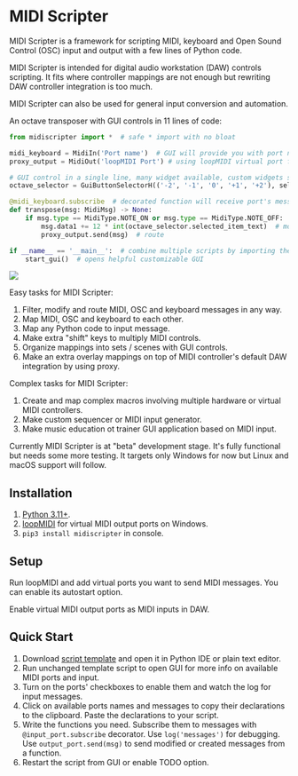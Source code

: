 # MIDI Scripter

MIDI Scripter is a framework for scripting MIDI, keyboard and Open Sound Control (OSC) input and output with a few lines of Python code.

MIDI Scripter is intended for digital audio workstation (DAW) controls scripting. It fits where controller mappings are not enough but rewriting DAW controller integration is too much. 

MIDI Scripter can also be used for general input conversion and automation.

An octave transposer with GUI controls in 11 lines of code:

``` python
from midiscripter import *  # safe * import with no bloat

midi_keyboard = MidiIn('Port name')  # GUI will provide you with port names
proxy_output = MidiOut('loopMIDI Port') # using loopMIDI virtual port for output

# GUI control in a single line, many widget available, custom widgets supported
octave_selector = GuiButtonSelectorH(('-2', '-1', '0', '+1', '+2'), select='0')

@midi_keyboard.subscribe  # decorated function will receive port's messages
def transpose(msg: MidiMsg) -> None:
	if msg.type == MidiType.NOTE_ON or msg.type == MidiType.NOTE_OFF:  # filter
		msg.data1 += 12 * int(octave_selector.selected_item_text)  # modify
		proxy_output.send(msg)  # route

if __name__ == '__main__':  # combine multiple scripts by importing them
	start_gui()  # opens helpful customizable GUI
```

![](/examples/octave_transposer/screenshot.png)

Easy tasks for MIDI Scripter:  
1. Filter, modify and route MIDI, OSC and keyboard messages in any way.  
2. Map MIDI, OSC and keyboard to each other.  
3. Map any Python code to input message.  
4. Make extra "shift" keys to multiply MIDI controls.  
5. Organize mappings into sets / scenes with GUI controls.  
6. Make an extra overlay mappings on top of MIDI controller's default DAW integration by using proxy.  

Complex tasks for MIDI Scripter:
1. Create and map complex macros involving multiple hardware or virtual MIDI controllers.
2. Make custom sequencer or MIDI input generator.
3. Make music education ot trainer GUI application based on MIDI input.

Currently MIDI Scripter is at "beta" development stage. It's fully functional but needs some more testing. It targets only Windows for now but Linux and macOS support will follow.

## Installation
1. [Python 3.11+](https://www.python.org/downloads/).
2. [loopMIDI](https://www.tobias-erichsen.de/software/loopmidi.html) for virtual MIDI output ports on Windows.
3. `pip3 install midiscripter` in console.

## Setup
Run loopMIDI and add virtual ports you want to send MIDI messages. You can enable its autostart option.

Enable virtual MIDI output ports as MIDI inputs in DAW. 

## Quick Start
1. Download [script template](examples/script_template.py) and open it in Python IDE or plain text editor.  
2. Run unchanged template script to open GUI for more info on available MIDI ports and input.
3. Turn on the ports' checkboxes to enable them and watch the log for input messages.
4. Click on available ports names and messages to copy their declarations to the clipboard. Paste the declarations to your script.
5. Write the functions you need. Subscribe them to messages with `@input_port.subscribe` decorator. Use `log('messages')` for debugging. Use `output_port.send(msg)` to send modified or created messages from a function.
6. Restart the script from GUI or enable TODO option.
